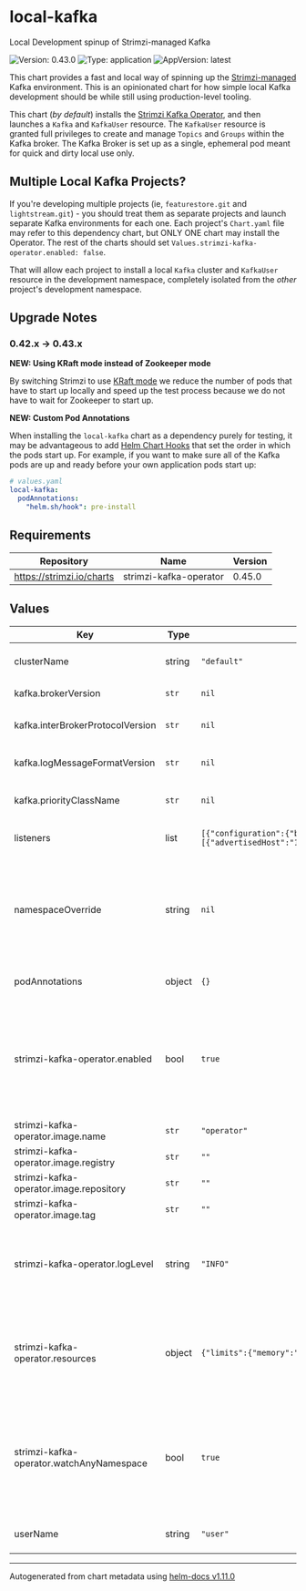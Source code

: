 # local-kafka

Local Development spinup of Strimzi-managed Kafka

![Version: 0.43.0](https://img.shields.io/badge/Version-0.43.0-informational?style=flat-square) ![Type: application](https://img.shields.io/badge/Type-application-informational?style=flat-square) ![AppVersion: latest](https://img.shields.io/badge/AppVersion-latest-informational?style=flat-square)

[strimzi_op]: https://github.com/strimzi/strimzi-kafka-operator

This chart provides a fast and local way of spinning up the
[Strimzi-managed][strimzi_op] Kafka environment. This is an opinionated chart
for how simple local Kafka development should be while still using
production-level tooling.

This chart (_by default_) installs the [Strimzi Kafka Operator][strimzi_op],
and then launches a `Kafka` and `KafkaUser` resource. The `KafkaUser` resource
is granted full privileges to create and manage `Topics` and `Groups` within
the Kafka broker. The Kafka Broker is set up as a single, ephemeral pod meant
for quick and dirty local use only.

## Multiple Local Kafka Projects?

If you're developing multiple projects (ie, `featurestore.git` and
`lightstream.git`) - you should treat them as separate projects and launch
separate Kafka environments for each one. Each project's `Chart.yaml` file may
refer to this dependency chart, but ONLY ONE chart may install the Operator.
The rest of the charts should set `Values.strimzi-kafka-operator.enabled:
false`.

That will allow each project to install a local `Kafka` cluster and `KafkaUser`
resource in the development namespace, completely isolated from the _other_
project's development namespace.

## Upgrade Notes

### 0.42.x -> 0.43.x

**NEW: Using KRaft mode instead of Zookeeper mode**

By switching Strimzi to use [KRaft
mode](https://strimzi.io/blog/2024/03/22/strimzi-kraft-migration/) we reduce
the number of pods that have to start up locally and speed up the test process
because we do not have to wait for Zookeeper to start up.

**NEW: Custom Pod Annotations**

When installing the `local-kafka` chart as a dependency purely for testing, it
may be advantageous to add [Helm Chart
Hooks](https://helm.sh/docs/topics/charts_hooks/) that set the order in which
the pods start up. For example, if you want to make sure all of the Kafka pods
are up and ready before your own application pods start up:

```yaml
# values.yaml
local-kafka:
  podAnnotations:
    "helm.sh/hook": pre-install
```

## Requirements

| Repository | Name | Version |
|------------|------|---------|
| https://strimzi.io/charts | strimzi-kafka-operator | 0.45.0 |

## Values

| Key | Type | Default | Description |
|-----|------|---------|-------------|
| clusterName | string | `"default"` | Set the name of the Kafka Cluster that is created for local development |
| kafka.brokerVersion | `str` | `nil` | Optional version of Kafka to install (eg, `2.8.0`) |
| kafka.interBrokerProtocolVersion | `str` | `nil` | Optional value for the inter.broker.protocol.version property (eg. `2.8`) |
| kafka.logMessageFormatVersion | `str` | `nil` | Optional value for the log.message.format.version property (eg, `2.7`) |
| kafka.priorityClassName | `str` | `nil` | Optional value for the kafka cluster pod priority class name |
| listeners | list | `[{"configuration":{"brokers":[{"advertisedHost":"127.0.0.1","broker":0,"nodePort":32000}]},"name":"external","port":9094,"tls":false,"type":"nodeport"}]` | Additional configurable listeners for connecting to brokers. |
| namespaceOverride | string | `nil` | Optionally force the namespace that the resources in this stack are launched in. Without this, the default namespace that the Helm chart is being put into is used. It is recommended to keep this empty. |
| podAnnotations | object | `{}` | Optional annotations added to all of the Strimzi-managed Pods. |
| strimzi-kafka-operator.enabled | bool | `true` | Set to `false` to intentionally disable installation of the Operator. This is useful if you are running this stack in a local dev environment where you might have multiple Kafka environments, and are already running the Strimzi operator. |
| strimzi-kafka-operator.image.name | `str` | `"operator"` | Cluster Operator image name |
| strimzi-kafka-operator.image.registry | `str` | `""` | Override default Cluster Operator image registry |
| strimzi-kafka-operator.image.repository | `str` | `""` | Override default Cluster Operator image repository |
| strimzi-kafka-operator.image.tag | `str` | `""` | Override default Cluster Operator image tag |
| strimzi-kafka-operator.logLevel | string | `"INFO"` | Optionally run the Operator in a pretty verbose mode - allowing developers to more easily understand if there are any problems with the operator installation or its behavior. |
| strimzi-kafka-operator.resources | object | `{"limits":{"memory":"1Gi"},"requests":{"cpu":"250m","memory":"512Mi"}}` | Reconfigure the default resource requirements here so that the "requests" are as low as possible for memory (so we're not allocating any more memory than we absolutely must). |
| strimzi-kafka-operator.watchAnyNamespace | bool | `true` | Because you can only install one Strimzi Operator helm chart in a cluster, we might as well set this to True. This allows the chart to be re-used (with `strimzi-kafka-operator.enabled: false`) by other local development projects. |
| userName | string | `"user"` | Set the name of the KafkaUser that is created for local development |

----------------------------------------------
Autogenerated from chart metadata using [helm-docs v1.11.0](https://github.com/norwoodj/helm-docs/releases/v1.11.0)
